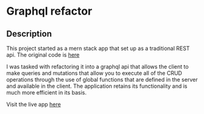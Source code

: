 # Graphql refactor

## Description

This project started as a mern stack app that set up as a traditional REST api. The original code is <a href="https://github.com/coding-boot-camp/solid-broccoli">here</a>

I was tasked with refactoring it into a graphql api that allows the client to make queries and mutations that allow you to execute all of the CRUD operations through the use of global functions that are defined in the server and available in the client. The application retains its functionality and is much more efficient in its basis.

Visit the live app <a href="https://damp-eyrie-96065.herokuapp.com/">here</a>
